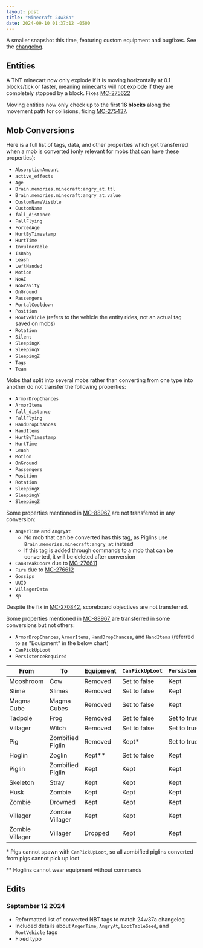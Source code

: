 ```yaml
---
layout: post
title: "Minecraft 24w36a"
date: 2024-09-10 01:37:12 -0500
---
```


A smaller snapshot this time, featuring custom equipment and bugfixes. See the [changelog](https://www.minecraft.net/en-us/article/minecraft-snapshot-24w36a).

## Entities

A TNT minecart now only explode if it is moving horizontally at 0.1 blocks/tick or faster, meaning minecarts will not explode if they are completely stopped by a block. Fixes [MC-275622](https://bugs.mojang.com/browse/MC-275622)

Moving entities now only check up to the first **16 blocks** along the movement path for collisions, fixing [MC-275437](https://bugs.mojang.com/browse/MC-275437).

## Mob Conversions

Here is a full list of tags, data, and other properties which get transferred when a mob is converted (only relevant for mobs that can have these properties):
- `AbsorptionAmount`
- `active_effects`
- `Age`
- `Brain.memories.minecraft:angry_at.ttl`
- `Brain.memories.minecraft:angry_at.value`
- `CustomNameVisible`
- `CustomName`
- `fall_distance`
- `FallFlying`
- `ForcedAge`
- `HurtByTimestamp`
- `HurtTime`
- `Invulnerable`
- `IsBaby`
- `Leash`
- `LeftHanded`
- `Motion`
- `NoAI`
- `NoGravity`
- `OnGround`
- `Passengers`
- `PortalCooldown`
- `Position`
- `RootVehicle` (refers to the vehicle the entity rides, not an actual tag saved on mobs)
- `Rotation`
- `Silent`
- `SleepingX`
- `SleepingY`
- `SleepingZ`
- `Tags`
- `Team`

Mobs that split into several mobs rather than converting from one type into another do not transfer the following properties:
- `ArmorDropChances`
- `ArmorItems`
- `fall_distance`
- `FallFlying`
- `HandDropChances`
- `HandItems`
- `HurtByTimestamp`
- `HurtTime`
- `Leash`
- `Motion`
- `OnGround`
- `Passengers`
- `Position`
- `Rotation`
- `SleepingX`
- `SleepingY`
- `SleepingZ`

Some properties mentioned in [MC-88967](https://bugs.mojang.com/browse/MC-88967) are not transferred in any conversion:
- `AngerTime` and `AngryAt`
	- No mob that can be converted has this tag, as Piglins use `Brain.memories.minecraft:angry_at` instead
	- If this tag is added through commands to a mob that can be converted, it will be deleted after conversion
- `CanBreakDoors` due to [MC-276611](https://bugs.mojang.com/browse/MC-276611)
- `Fire` due to [MC-276612](https://bugs.mojang.com/browse/MC-276612)
- `Gossips`
- `UUID`
- `VillagerData`
- `Xp`

Despite the fix in [MC-270842](https://bugs.mojang.com/browse/MC-270842), scoreboard objectives are not transferred.

Some properties mentioned in [MC-88967](https://bugs.mojang.com/browse/MC-88967) are transferred in some conversions but not others:
- `ArmorDropChances`, `ArmorItems`, `HandDropChances`, and `HandItems` (referred to as "Equipment" in the below chart)
- `CanPickUpLoot`
- `PersistenceRequired`

| From            | To               | Equipment | `CanPickUpLoot` | `PersistenceRequired` |
| --------------- | ---------------- | --------- | --------------- | --------------------- |
| Mooshroom       | Cow              | Removed   | Set to false    | Kept                  |
| Slime           | Slimes           | Removed   | Set to false    | Kept                  |
| Magma Cube      | Magma Cubes      | Removed   | Set to false    | Kept                  |
| Tadpole         | Frog             | Removed   | Set to false    | Set to true           |
| Villager        | Witch            | Removed   | Set to false    | Set to true           |
| Pig             | Zombified Piglin | Removed   | Kept\*          | Set to true           |
| Hoglin          | Zoglin           | Kept\*\*  | Set to false    | Kept                  |
| Piglin          | Zombified Piglin | Kept      | Kept            | Kept                  |
| Skeleton        | Stray            | Kept      | Kept            | Kept                  |
| Husk            | Zombie           | Kept      | Kept            | Kept                  |
| Zombie          | Drowned          | Kept      | Kept            | Kept                  |
| Villager        | Zombie Villager  | Kept      | Kept            | Kept                  |
| Zombie Villager | Villager         | Dropped   | Kept            | Kept                  |

\* Pigs cannot spawn with `CanPickUpLoot`, so all zombified piglins converted from pigs cannot pick up loot

\*\* Hoglins cannot wear equipment without commands

## Edits

### September 12 2024

- Reformatted list of converted NBT tags to match 24w37a changelog
- Included details about `AngerTime`, `AngryAt`, `LootTableSeed`, and `RootVehicle` tags
- Fixed typo

